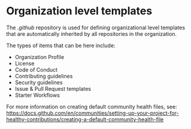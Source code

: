 # Organization level templates

The _.github_ repository is used for defining organizational level templates that are automatically inherited by all repositories in the organization.

The types of items that can be here include:

* Organization Profile
* License
* Code of Conduct
* Contributing guidelines
* Security guidelines
* Issue & Pull Request templates
* Starter Workflows

For more information on creating default community health files, see: 
https://docs.github.com/en/communities/setting-up-your-project-for-healthy-contributions/creating-a-default-community-health-file
